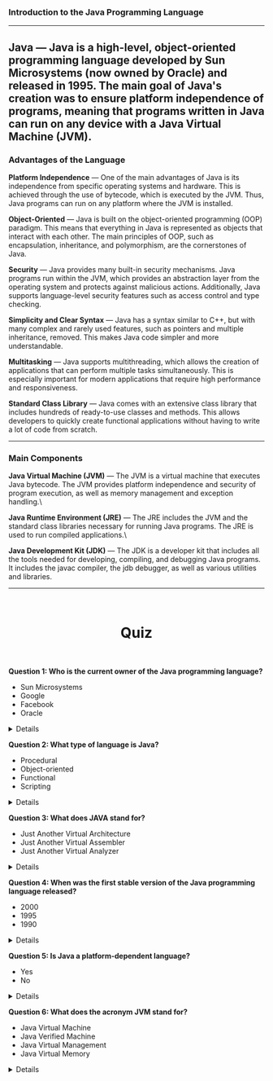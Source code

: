 ### Introduction to the Java Programming Language

---

**Java** — Java is a high-level, object-oriented programming language developed by Sun Microsystems
(now owned by Oracle) and released in 1995. The main goal of Java's creation was to ensure platform independence of
programs, meaning that programs written in Java can run on any device with a Java Virtual Machine (JVM).
---

### Advantages of the Language

**Platform Independence** — One of the main advantages of Java is its independence from specific operating systems and
hardware. This is achieved through the use of bytecode, which is executed by the JVM. Thus, Java programs can run on
any platform where the JVM is installed.

**Object-Oriented** — Java is built on the object-oriented programming (OOP) paradigm. This means that everything in
Java is represented as objects that interact with each other. The main principles of OOP, such as encapsulation,
inheritance, and polymorphism, are the cornerstones of Java.

**Security** — Java provides many built-in security mechanisms. Java programs run within the JVM, which provides an
abstraction layer from the operating system and protects against malicious actions. Additionally, Java supports
language-level security features such as access control and type checking.

**Simplicity and Clear Syntax** — Java has a syntax similar to C++, but with many complex and rarely used features,
such as pointers and multiple inheritance, removed. This makes Java code simpler and more understandable.

**Multitasking** — Java supports multithreading, which allows the creation of applications that can perform multiple
tasks simultaneously. This is especially important for modern applications that require high performance and
responsiveness.
 
**Standard Class Library** — Java comes with an extensive class library that includes hundreds of ready-to-use classes
and methods. This allows developers to quickly create functional applications without having to write a lot of code
from scratch.

---
    
### Main Components

**Java Virtual Machine (JVM)** — The JVM is a virtual machine that executes Java bytecode. The JVM provides platform
independence and security of program execution, as well as memory management and exception handling.\

**Java Runtime Environment (JRE)** — The JRE includes the JVM and the standard class libraries necessary for running
Java programs. The JRE is used to run compiled applications.\

**Java Development Kit (JDK)** — The JDK is a developer kit that includes all the tools needed for developing,
compiling, and debugging Java programs. It includes the javac compiler, the jdb debugger, as well as various utilities
and libraries.

---
<br>
    <h1 align="center">
     Quiz
    </h1>
<br/>

**Question 1: Who is the current owner of the Java programming language?**

- Sun Microsystems
- Google
- Facebook
- Oracle

<details>
    <br/><p><strong>Answer: </strong>Oracle</p><br/>
</details>

**Question 2: What type of language is Java?**

- Procedural
- Object-oriented
- Functional
- Scripting

<details>
    <br/><p><strong>Answer: </strong>Object-oriented</p><br/>
</details>

**Question 3: What does JAVA stand for?**

- Just Another Virtual Architecture
- Just Another Virtual Assembler
- Just Another Virtual Analyzer

<details>
    <br/><p><strong>Answer: </strong>It does not stand for anything</p><br/>
</details>

**Question 4: When was the first stable version of the Java programming language released?**

- 2000
- 1995
- 1990

<details>
    <br/><p><strong>Answer: </strong>1995</p><br/>
</details>

**Question 5: Is Java a platform-dependent language?**

- Yes
- No

<details>
    <br/><p><strong>Answer: </strong>No</p><br/>
</details>

**Question 6: What does the acronym JVM stand for?**

- Java Virtual Machine
- Java Verified Machine
- Java Virtual Management
- Java Virtual Memory

<details>
    <br/><p><strong>Answer: </strong>Java Virtual Machine</p><br/>
</details>
